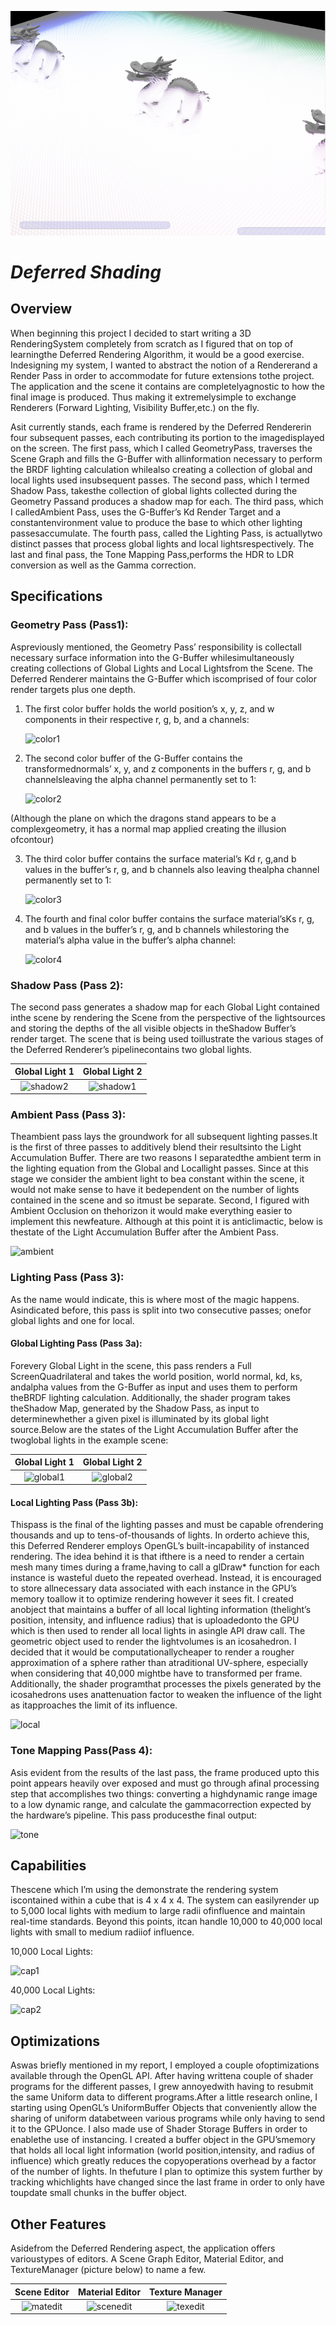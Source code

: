 ![Header Image](/images/title.png?raw=true "Title")

# ***Deferred Shading***



## Overview

When beginning this project I decided to start writing a 3D RenderingSystem completely from scratch as I figured that on top of learningthe Deferred Rendering Algorithm, it would be a good exercise. Indesigning my system, I wanted to abstract the notion of a Rendererand a Render Pass in order to accommodate for future extensions tothe project. The application and the scene it contains are completelyagnostic to how the final image is produced. Thus making it extremelysimple to exchange Renderers (Forward Lighting, Visibility Buffer,etc.) on the fly.

Asit currently stands, each frame is rendered by the Deferred Rendererin four subsequent passes, each contributing its portion to the imagedisplayed on the screen. The first pass, which I called GeometryPass,  traverses the Scene Graph and fills the G-Buffer with allinformation necessary to perform the BRDF lighting calculation whilealso creating a collection of global and local lights used insubsequent passes. The second pass, which I termed Shadow Pass, takesthe collection of global lights collected during the Geometry Passand produces a shadow map for each. The third pass, which I calledAmbient Pass, uses the G-Buffer’s Kd Render Target and a constantenvironment value to produce the base to which other lighting passesaccumulate. The fourth pass, called the Lighting Pass, is actuallytwo distinct passes that process global lights and local lightsrespectively. The last and final pass, the Tone Mapping Pass,performs the HDR to LDR conversion as well as the Gamma correction.

## Specifications

### Geometry Pass (Pass1):

Aspreviously mentioned, the Geometry Pass’ responsibility is  collectall necessary surface information into the G-Buffer whilesimultaneously creating collections of Global Lights and Local Lightsfrom the Scene. The Deferred Renderer maintains the G-Buffer which iscomprised of four color render targets plus one depth. 

1.   The first color buffer holds the world position’s x, y, z, and w	components in their respective r, g, b, and a channels:

     ![color1](https://github.com/davidlwesten/DeferredShading/tree/master/images/color1.png)

2.   The second color buffer of the G-Buffer contains the transformednormals’ x, y, and z components in the buffers r, g, and b channelsleaving the alpha channel permanently set to 1:

       ![color2](https://github.com/davidlwesten/DeferredShading/tree/master/images/color2.png)

(Although the plane on which the dragons stand appears to be a complexgeometry, it has a normal map applied creating the illusion ofcontour)

3.  The third color buffer contains the surface material’s Kd r, g,and b values in the buffer’s r, g, and b channels also leaving thealpha channel permanently set to 1:

    ![color3](https://github.com/davidlwesten/DeferredShading/tree/master/images/color3.png)

4.  The fourth and final color buffer contains the surface material’sKs r, g, and b values in the buffer’s r, g, and b channels whilestoring the material’s alpha value in the buffer’s alpha channel:

     ![color4](https://github.com/davidlwesten/DeferredShading/tree/master/images/color4.png)


### Shadow Pass (Pass 2):

The second pass generates a shadow map for each Global Light contained inthe scene by rendering the Scene from the perspective of the lightsources and storing the depths of the all visible objects in theShadow Buffer’s render target. The scene that is being used toillustrate the various stages of the Deferred Renderer’s pipelinecontains two global lights.

|         Global Light 1         |         Global Light 2         |
| :----------------------------: | :----------------------------: |
| ![shadow2](https://github.com/davidlwesten/DeferredShading/tree/master/images/shadow2.png) | ![shadow1](https://github.com/davidlwesten/DeferredShading/tree/master/images/shadow1.png) |

### Ambient Pass (Pass 3):

Theambient pass lays the groundwork for all subsequent lighting passes.It is the first  of three passes to additively blend their resultsinto the Light Accumulation Buffer. There are two reasons I separatedthe ambient term in the lighting equation from the Global and Locallight passes. Since at this stage we consider the ambient light to bea constant within the scene, it would not make sense to have it bedependent on the number of lights contained in the scene and so itmust be separate. Second, I figured with Ambient Occlusion on thehorizon it would make everything easier to implement this newfeature. Although at this point it is anticlimactic, below is thestate of the Light Accumulation Buffer after the Ambient Pass.   

![ambient](https://github.com/davidlwesten/DeferredShading/tree/master/images/ambient.png)

### Lighting Pass (Pass 3):

As the name would indicate, this is where most of the magic happens. Asindicated before, this pass is split into two consecutive passes; onefor global lights and one for local.

#### Global Lighting Pass (Pass 3a):

Forevery Global Light in the scene, this pass renders a Full ScreenQuadrilateral and takes the world position, world normal, kd, ks, andalpha values from the G-Buffer as input and uses them to perform theBRDF lighting calculation. Additionally, the shader program takes theShadow Map, generated by the Shadow Pass, as input to determinewhether a given pixel is illuminated by its global light source.Below are the states of the Light Accumulation Buffer after the twoglobal lights in the example scene:

|         Global Light 1         |         Global Light 2         |
| :----------------------------: | :----------------------------: |
| ![global1](https://github.com/davidlwesten/DeferredShading/tree/master/images/global1.png) | ![global2](https://github.com/davidlwesten/DeferredShading/tree/master/images/global2.png) |



#### Local Lighting Pass (Pass 3b):

Thispass is the final of the lighting passes and must be capable ofrendering thousands and up to tens-of-thousands of lights. In orderto achieve this, this Deferred Renderer employs OpenGL’s built-incapability of instanced rendering. The idea behind it is that ifthere is a need to render a certain mesh many times during a frame,having to call a glDraw* function for each instance is wasteful dueto the repeated overhead. Instead, it is encouraged to store allnecessary data associated with each instance in the GPU’s memory toallow it to optimize rendering however it sees fit. I created anobject that maintains a buffer of all local lighting information (thelight’s position, intensity, and influence radius) that is uploadedonto the GPU which is then used to render all local lights in asingle API draw call. The geometric object used to render the lightvolumes is an icosahedron. I decided that it would be computationallycheaper to render a rougher approximation of a sphere rather than atraditional UV-sphere, especially when considering that 40,000 mightbe have to transformed per frame. Additionally, the shader programthat processes the pixels generated by the icosahedrons uses anattenuation factor to weaken the influence of the light as itapproaches the limit of its influence.

![local](https://github.com/davidlwesten/DeferredShading/tree/master/images/local.png) 

### Tone Mapping Pass(Pass 4):

Asis evident from the results of the last pass, the frame produced upto this point appears heavily over exposed and must go through afinal processing step that accomplishes two things: converting a highdynamic range image to a low dynamic range, and calculate the gammacorrection expected by the hardware’s pipeline. This pass producesthe final output:

![tone](https://github.com/davidlwesten/DeferredShading/tree/master/images/tone.png)



## Capabilities

Thescene which I’m using the demonstrate the rendering system iscontained within a cube that is 4 x 4 x 4. The system can easilyrender up to 5,000 local lights with medium to large radii ofinfluence and maintain real-time standards. Beyond this points, itcan handle 10,000 to 40,000 local lights with small to medium radiiof influence.

10,000 Local Lights:

![cap1](https://github.com/davidlwesten/DeferredShading/tree/master/images/cap1.png)



40,000 Local Lights:

![cap2](https://github.com/davidlwesten/DeferredShading/tree/master/images/cap2.png)



## Optimizations

Aswas briefly mentioned in my report, I employed a couple ofoptimizations available through the OpenGL API. After having writtena couple of shader programs for the different passes, I grew annoyedwith having to resubmit the same Uniform data to different programs.After a little research online, I starting using OpenGL’s UniformBuffer Objects that conveniently allow the sharing of uniform databetween various programs while only having to send it to the GPUonce. I also made use of Shader Storage Buffers in order to enablethe use of instancing. I created a buffer object in the GPU’smemory that holds all local light information (world position,intensity, and radius of influence) which greatly reduces the copyoperations overhead by a factor of the number of lights. In thefuture I plan to optimize this system further by tracking whichlights have changed since the last frame in order to only have toupdate small chunks in the buffer object.



## Other Features

Asidefrom the Deferred Rendering aspect, the application offers varioustypes of editors. A Scene Graph Editor, Material Editor, and TextureManager (picture below) to name a few.

|          Scene Editor          |         Material Editor          |        Texture Manager         |
| :----------------------------: | :------------------------------: | :----------------------------: |
| ![matedit](https://github.com/davidlwesten/DeferredShading/tree/master/images/matedit.png) | ![scenedit](https://github.com/davidlwesten/DeferredShading/tree/master/images/scenedit.png) | ![texedit](https://github.com/davidlwesten/DeferredShading/tree/master/images/texedit.png) |





